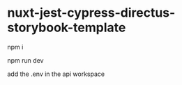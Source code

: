 # nuxt-jest-cypress-directus-storybook-template

npm i

npm run dev

add the .env in the api workspace